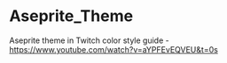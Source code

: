 # Aseprite_Theme
Aseprite theme in Twitch color style
guide - https://www.youtube.com/watch?v=aYPFEvEQVEU&t=0s
